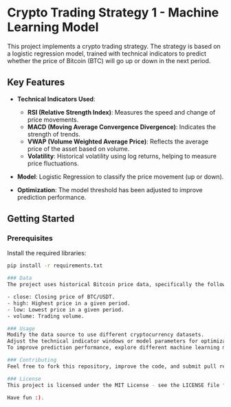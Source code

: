 # Crypto Trading Strategy 1 - Machine Learning Model

This project implements a crypto trading strategy. The strategy is based on a logistic regression model, trained with technical indicators to predict whether the price of Bitcoin (BTC) will go up or down in the next period. 

## Key Features
- **Technical Indicators Used**:
  - **RSI (Relative Strength Index)**: Measures the speed and change of price movements.
  - **MACD (Moving Average Convergence Divergence)**: Indicates the strength of trends.
  - **VWAP (Volume Weighted Average Price)**: Reflects the average price of the asset based on volume.
  - **Volatility**: Historical volatility using log returns, helping to measure price fluctuations.

- **Model**: Logistic Regression to classify the price movement (up or down).
- **Optimization**: The model threshold has been adjusted to improve prediction performance.

## Getting Started  

### Prerequisites  
Install the required libraries:  
```bash
pip install -r requirements.txt

### Data
The project uses historical Bitcoin price data, specifically the following columns:

- close: Closing price of BTC/USDT.
- high: Highest price in a given period.
- low: Lowest price in a given period.
- volume: Trading volume.

### Usage
Modify the data source to use different cryptocurrency datasets.
Adjust the technical indicator windows or model parameters for optimization.
To improve prediction performance, explore different machine learning models (e.g., Random Forest, SVM).

### Contributing
Feel free to fork this repository, improve the code, and submit pull requests. If you have any questions or suggestions, please open an issue.

### License
This project is licensed under the MIT License - see the LICENSE file for details.

Have fun :).
